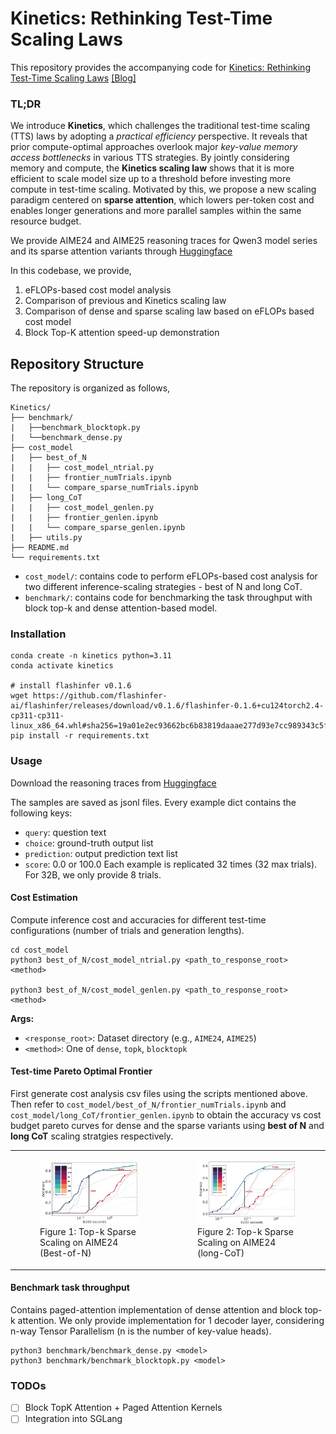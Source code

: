 # Kinetics: Rethinking Test-Time Scaling Laws
This repository provides the accompanying code for [Kinetics: Rethinking Test-Time Scaling Laws](https://arxiv.org/abs/2408.11049) [[Blog]](https://infini-ai-lab.github.io/Kinetics/)

### TL;DR
We introduce **Kinetics**, which challenges the traditional test-time scaling (TTS) laws by adopting a *practical efficiency* perspective. It reveals that prior compute-optimal approaches overlook major *key-value memory access bottlenecks* in various TTS strategies. By jointly considering memory and compute, the **Kinetics scaling law** shows that it is more efficient to scale model size up to a threshold before investing more compute in test-time scaling. Motivated by this, we propose a new scaling paradigm centered on **sparse attention**, which lowers per-token cost and enables longer generations and more parallel samples within the same resource budget. 

We provide AIME24 and AIME25 reasoning traces for Qwen3 model series and its sparse attention variants through [Huggingface](https://huggingface.co/datasets/InfiniAILab/Kinetics-generations)

In this codebase, we provide,
1. eFLOPs-based cost model analysis
2. Comparison of previous and Kinetics scaling law
3. Comparison of dense and sparse scaling law based on eFLOPs based cost model
4. Block Top-K attention speed-up demonstration

## Repository Structure
The repository is organized as follows,

```
Kinetics/
├── benchmark/
|   ├──benchmark_blocktopk.py
|   └──benchmark_dense.py
├── cost_model
|   ├── best_of_N
|   |   ├── cost_model_ntrial.py
|   |   ├── frontier_numTrials.ipynb
|   |   └── compare_sparse_numTrials.ipynb
|   ├── long_CoT
|   |   ├── cost_model_genlen.py
|   |   ├── frontier_genlen.ipynb
|   |   └── compare_sparse_genlen.ipynb
|   ├── utils.py
├── README.md
└── requirements.txt
```
- `cost_model/`: contains code to perform eFLOPs-based cost analysis for two different inference-scaling strategies - best of N and long CoT.
- `benchmark/`: contains code for benchmarking the task throughput with block top-k and dense attention-based model. 

### Installation
```
conda create -n kinetics python=3.11
conda activate kinetics

# install flashinfer v0.1.6
wget https://github.com/flashinfer-ai/flashinfer/releases/download/v0.1.6/flashinfer-0.1.6+cu124torch2.4-cp311-cp311-linux_x86_64.whl#sha256=19a01e2ec93662bc6b83819daaae277d93e7cc989343c5f8940af44a4cb66ba0
pip install -r requirements.txt
```

### Usage
Download the reasoning traces from [Huggingface](https://huggingface.co/datasets/InfiniAILab/Kinetics-generations)

The samples are saved as jsonl files. Every example dict contains the following keys:
- `query`: question text
- `choice`: ground-truth output list
- `prediction`: output prediction text list
- `score`: 0.0 or 100.0
Each example is replicated 32 times (32 max trials). For 32B, we only provide 8 trials.

#### Cost Estimation
Compute inference cost and accuracies for different test-time configurations (number of trials and generation lengths).
```
cd cost_model
python3 best_of_N/cost_model_ntrial.py <path_to_response_root> <method>

python3 best_of_N/cost_model_genlen.py <path_to_response_root> <method>
```
**Args:**
- `<response_root>`: Dataset directory (e.g., `AIME24`, `AIME25`)
- `<method>`: One of `dense`, `topk`, `blocktopk`

#### Test-time Pareto Optimal Frontier
First generate cost analysis csv files using the scripts mentioned above. Then refer to `cost_model/best_of_N/frontier_numTrials.ipynb` and `cost_model/long_CoT/frontier_genlen.ipynb` to obtain the accuracy vs cost budget pareto curves for dense and the sparse variants using **best of N** and **long CoT** scaling stratgies respectively.

<table>
  <tr>
    <td>
      <figure>
        <img src="assets/AIME24-topk-trial.jpg" alt="Kinetics Sparse Scaling (Best-of-N)" width="400">
        <figcaption>Figure 1: Top-k Sparse Scaling on AIME24 (Best-of-N)</figcaption>
      </figure>
    </td>
    <td>
      <figure>
        <img src="assets/AIME24-topk-genlen.jpg" alt="Kinetics Sparse Scaling (long-CoT)" width="400">
        <figcaption>Figure 2: Top-k Sparse Scaling on AIME24 (long-CoT)</figcaption>
      </figure>
    </td>
  </tr>
</table>

#### Benchmark task throughput
Contains paged-attention implementation of dense attention and block top-k attention. We only provide implementation for 1 decoder layer, considering n-way Tensor Parallelism (n is the number of key-value heads).
```
python3 benchmark/benchmark_dense.py <model>
python3 benchmark/benchmark_blocktopk.py <model>
```

### TODOs
- [ ] Block TopK Attention + Paged Attention Kernels
- [ ] Integration into SGLang  

